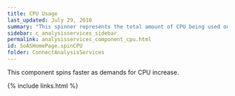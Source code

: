 ```yaml
---
title: CPU Usage
last_updated: July 29, 2016
summary: "This spinner represents the total amount of CPU being used on the machine being diagnosed. It includes CPU consumed by all Windows processes, not just SQL Server."
sidebar: c_analysisservices_sidebar
permalink: analysisservices_component_cpu.html
id: SoASHomePage.spinCPU
folder: ConnectAnalysisServices
---
```


This component spins faster as demands for CPU increase.

{% include links.html %}
﻿
﻿
